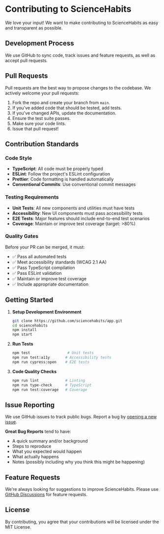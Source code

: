 # Contributing to ScienceHabits

We love your input! We want to make contributing to ScienceHabits as easy and transparent as possible.

## Development Process

We use GitHub to sync code, track issues and feature requests, as well as accept pull requests.

## Pull Requests

Pull requests are the best way to propose changes to the codebase. We actively welcome your pull requests:

1. Fork the repo and create your branch from `main`.
2. If you've added code that should be tested, add tests.
3. If you've changed APIs, update the documentation.
4. Ensure the test suite passes.
5. Make sure your code lints.
6. Issue that pull request!

## Contribution Standards

### Code Style

- **TypeScript**: All code must be properly typed
- **ESLint**: Follow the project's ESLint configuration
- **Prettier**: Code formatting is handled automatically
- **Conventional Commits**: Use conventional commit messages

### Testing Requirements

- **Unit Tests**: All new components and utilities must have tests
- **Accessibility**: New UI components must pass accessibility tests
- **E2E Tests**: Major features should include end-to-end test scenarios
- **Coverage**: Maintain or improve test coverage (target: >80%)

### Quality Gates

Before your PR can be merged, it must:

- ✅ Pass all automated tests
- ✅ Meet accessibility standards (WCAG 2.1 AA)
- ✅ Pass TypeScript compilation
- ✅ Pass ESLint validation
- ✅ Maintain or improve test coverage
- ✅ Include appropriate documentation

## Getting Started

1. **Setup Development Environment**
   ```bash
   git clone https://github.com/sciencehabits/app.git
   cd sciencehabits
   npm install
   npm start
   ```

2. **Run Tests**
   ```bash
   npm test                 # Unit tests
   npm run test:a11y       # Accessibility tests
   npm run cypress:open    # E2E tests
   ```

3. **Code Quality Checks**
   ```bash
   npm run lint            # Linting
   npm run type-check      # TypeScript
   npm run test:coverage   # Coverage
   ```

## Issue Reporting

We use GitHub issues to track public bugs. Report a bug by [opening a new issue](https://github.com/sciencehabits/app/issues).

**Great Bug Reports** tend to have:

- A quick summary and/or background
- Steps to reproduce
- What you expected would happen
- What actually happens
- Notes (possibly including why you think this might be happening)

## Feature Requests

We're always looking for suggestions to improve ScienceHabits. Please use [GitHub Discussions](https://github.com/sciencehabits/app/discussions) for feature requests.

## License

By contributing, you agree that your contributions will be licensed under the MIT License.
